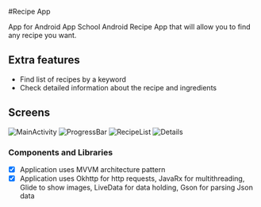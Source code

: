 #Recipe App

App for Android App School
Android Recipe App that will allow you to find any recipe you want. 

## Extra features

* Find list of recipes by a keyword
* Check detailed information about the recipe and ingredients

## Screens
![MainActivity](https://i.ibb.co/c1YsPPt/Screenshot-4.png)
![ProgressBar](https://i.ibb.co/87YbBQT/Screenshot-6.png)
![RecipeList](https://i.ibb.co/HNC1krK/Screenshot-3.png)
![Details](https://i.ibb.co/zsVhN8K/Screenshot-2.png)

### Components and Libraries
- [x] Application uses MVVM architecture pattern
- [x] Application uses Okhttp for http requests, JavaRx for multithreading, Glide to show images, LiveData for data holding, Gson for parsing Json data